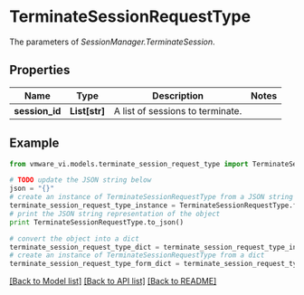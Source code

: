 # TerminateSessionRequestType

The parameters of *SessionManager.TerminateSession*. 

## Properties
Name | Type | Description | Notes
------------ | ------------- | ------------- | -------------
**session_id** | **List[str]** | A list of sessions to terminate.  | 

## Example

```python
from vmware_vi.models.terminate_session_request_type import TerminateSessionRequestType

# TODO update the JSON string below
json = "{}"
# create an instance of TerminateSessionRequestType from a JSON string
terminate_session_request_type_instance = TerminateSessionRequestType.from_json(json)
# print the JSON string representation of the object
print TerminateSessionRequestType.to_json()

# convert the object into a dict
terminate_session_request_type_dict = terminate_session_request_type_instance.to_dict()
# create an instance of TerminateSessionRequestType from a dict
terminate_session_request_type_form_dict = terminate_session_request_type.from_dict(terminate_session_request_type_dict)
```
[[Back to Model list]](../README.md#documentation-for-models) [[Back to API list]](../README.md#documentation-for-api-endpoints) [[Back to README]](../README.md)


